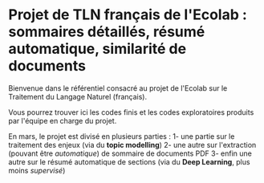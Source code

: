 # Projet de TLN français de l'Ecolab : sommaires détaillés, résumé automatique, similarité de documents

Bienvenue dans le référentiel consacré au projet de l'Ecolab sur le Traitement du Langage Naturel (français).

Vous pourrez trouver ici les codes finis et les codes exploratoires produits par l'équipe en charge du projet.

En mars, le projet est divisé en plusieurs parties : 
1- une partie sur le traitement des enjeux (via du **topic modelling**)
2- une autre sur l'extraction (pouvant être *automatique*) de sommaire de documents PDF
3- enfin une autre sur le résumé automatique de sections (via du **Deep Learning**, plus moins *supervisé*)

